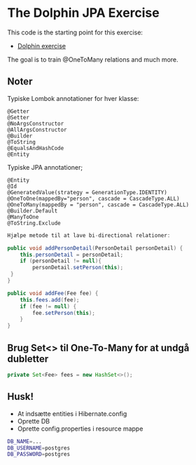 # The Dolphin JPA Exercise

This code is the starting point for this exercise:

- [Dolphin exercise](https://3semfall2025.kursusmaterialer.dk/backend/jpa-relations/exercises/dolphin/)

The goal is to train @OneToMany relations and much more.

## Noter

Typiske Lombok annotationer for hver klasse:

```plaintext
@Getter
@Setter
@NoArgsConstructor
@AllArgsConstructor
@Builder
@ToString
@EqualsAndHashCode
@Entity
```

Typiske JPA annotationer;

```plaintext
@Entity
@Id
@GeneratedValue(strategy = GenerationType.IDENTITY)
@OneToOne(mappedBy="person", cascade = CascadeType.ALL)
@OneToMany(mappedBy = "person", cascade = CascadeType.ALL)
@Builder.Default
@ManyToOne
@ToString.Exclude
```

```java
Hjælpe metode til at lave bi-directional relationer:

public void addPersonDetail(PersonDetail personDetail) {
    this.personDetail = personDetail;
    if (personDetail != null){
        personDetail.setPerson(this);
 }
}

public void addFee(Fee fee) {
    this.fees.add(fee);
    if (fee != null) {
        fee.setPerson(this);
    }
}
```

## Brug Set<> til One-To-Many for at undgå dubletter
```java
private Set<Fee> fees = new HashSet<>();
```

## Husk!

* At indsætte entities i Hibernate.config
* Oprette DB
* Oprette config.properties i resource mappe

```bash
DB_NAME=...
DB_USERNAME=postgres
DB_PASSWORD=postgres
```